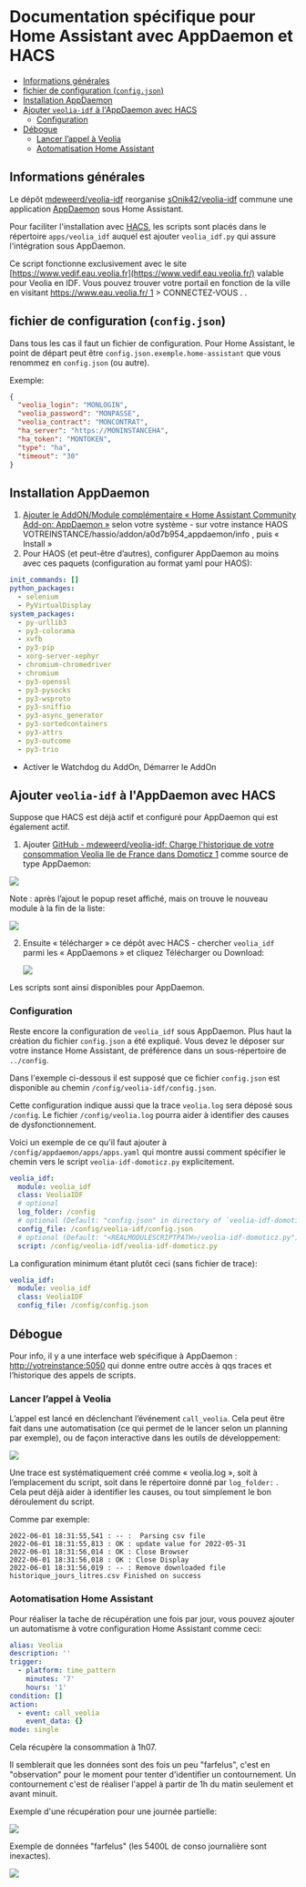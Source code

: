 # Documentation spécifique pour Home Assistant avec AppDaemon et HACS

<!-- mdformat-toc start --slug=github --no-anchors --maxlevel=4 --minlevel=1 -->

- [Informations générales](#informations-g%C3%A9n%C3%A9rales)
- [fichier de configuration (`config.json`)](#fichier-de-configuration-configjson)
- [Installation AppDaemon](#installation-appdaemon)
- [Ajouter `veolia-idf` à l'AppDaemon avec HACS](#ajouter-veolia-idf-%C3%A0-lappdaemon-avec-hacs)
  - [Configuration](#configuration)
- [Débogue](#d%C3%A9bogue)
  - [Lancer l’appel à Veolia](#lancer-l%E2%80%99appel-%C3%A0-veolia)
  - [Aotomatisation Home Assistant](#aotomatisation-home-assistant)

<!-- mdformat-toc end -->

## Informations générales

Le dépôt [mdeweerd/veolia-idf](https://github.com/mdeweerd/veolia-idf)
reorganise [sOnik42/veolia-idf](https://github.com/s0nik42/veolia-idf)
commune une application
[AppDaemon](https://appdaemon.readthedocs.io/en/latest/INSTALL.html) sous
Home Assistant.

Pour faciliter l'installation avec [HACS](https://hacs.xyz/), les scripts
sont placés dans le répertoire `apps/veolia_idf` auquel est ajouter
`veolia_idf.py` qui assure l'intégration sous AppDaemon.

Ce script fonctionne exclusivement avec le site
[https://www.vedif.eau.veolia.fr](https://www.vedif.eau.veolia.fr/) valable
pour Veolia en IDF. Vous pouvez trouver votre portail en fonction de la
ville en visitant
[https://www.eau.veolia.fr/ 1](https://www.eau.veolia.fr/) > CONNECTEZ-VOUS
. .

## fichier de configuration (`config.json`)

Dans tous les cas il faut un fichier de configuration. Pour Home Assistant,
le point de départ peut être `config.json.exemple.home-assistant` que vous
renommez en `config.json` (ou autre).

Exemple:

```json
{
  "veolia_login": "MONLOGIN",
  "veolia_password": "MONPASSE",
  "veolia_contract": "MONCONTRAT",
  "ha_server": "https://MONINSTANCEHA",
  "ha_token": "MONTOKEN",
  "type": "ha",
  "timeout": "30"
}
```

## Installation AppDaemon

1. [Ajouter le AddON/Module complémentaire « Home Assistant Community Add-on: AppDaemon »](https://appdaemon.readthedocs.io/en/latest/INSTALL.html)
   selon votre système - sur votre instance HAOS
   VOTREINSTANCE/hassio/addon/a0d7b954_appdaemon/info , puis « Install »
2. Pour HAOS (et peut-être d’autres), configurer AppDaemon au moins avec
   ces paquets (configuration au format yaml pour HAOS):

```yaml
init_commands: []
python_packages:
  - selenium
  - PyVirtualDisplay
system_packages:
  - py-urllib3
  - py3-colorama
  - xvfb
  - py3-pip
  - xorg-server-xephyr
  - chromium-chromedriver
  - chromium
  - py3-openssl
  - py3-pysocks
  - py3-wsproto
  - py3-sniffio
  - py3-async_generator
  - py3-sortedcontainers
  - py3-attrs
  - py3-outcome
  - py3-trio
```

- Activer le Watchdog du AddOn, Démarrer le AddOn

## Ajouter `veolia-idf` à l'AppDaemon avec HACS

Suppose que HACS est déjà actif et configuré pour AppDaemon qui est
également actif.

1. Ajouter
   [GitHub - mdeweerd/veolia-idf: Charge l'historique de votre consommation Veolia Ile de France dans Domoticz 1](https://github.com/mdeweerd/veolia-idf)
   comme source de type AppDaemon:

![](images/a8cd409a572e71923abfbddd7ce258d9_ba08277acc474c958.png)

Note : après l’ajout le popup reset affiché, mais on trouve le nouveau
module à la fin de la liste:

![](images/dc09292018ba0ade52d7b2fb32660ea8_f324426e8a86413bb.png)

2. Ensuite « télécharger » ce dépôt avec HACS - chercher `veolia_idf` parmi
   les « AppDaemons » et cliquez Télécharger ou Download:

   ![](images/db79eedf9ba0441e46f4ca9507d9c080_6483e1e5481d4d52a.png)

Les scripts sont ainsi disponibles pour AppDaemon.

### <a id="configuration-4"></a>[](#configuration-4)Configuration

Reste encore la configuration de `veolia_idf` sous AppDaemon. Plus haut la
création du fichier `config.json` a été expliqué. Vous devez le déposer sur
votre instance Home Assistant, de préférence dans un sous-répertoire de
`../config`.

Dans l'exemple ci-dessous il est supposé que ce fichier `config.json` est
disponible au chemin `/config/veolia-idf/config.json`.

Cette configuration indique aussi que la trace `veolia.log` sera déposé
sous `/config`. Le fichier `/config/veolia.log` pourra aider à identifier
des causes de dysfonctionnement.

Voici un exemple de ce qu'il faut ajouter à
`/config/appdaemon/apps/apps.yaml` qui montre aussi comment spécifier le
chemin vers le script `veolia-idf-domoticz.py` explicitement.

```yaml
veolia_idf:
  module: veolia_idf
  class: VeoliaIDF
  # optional
  log_folder: /config
  # optional (Default: "config.json" in directory of `veolia-idf-domoticz.py`)
  config_file: /config/veolia-idf/config.json
  # optional (Default: "<REALMODULESCRIPTPATH>/veolia-idf-domoticz.py")
  script: /config/veolia-idf/veolia-idf-domoticz.py
```

La configuration minimum étant plutôt ceci (sans fichier de trace):

```yaml
veolia_idf:
  module: veolia_idf
  class: VeoliaIDF
  config_file: /config/config.json
```

## Débogue

Pour info, il y a une interface web spécifique à AppDaemon :
[http://votreinstance:5050](http://votreinstance:5050/) qui donne entre
outre accès à qqs traces et l’historique des appels de scripts.

### Lancer l’appel à Veolia

L’appel est lancé en déclenchant l’événement `call_veolia`. Cela peut être
fait dans une automatisation (ce qui permet de le lancer selon un planning
par exemple), ou de façon interactive dans les outils de développement:

![](images/a320a95d3cab50f3d98d62cb3680d566_484e744f9cad43949.png)

Une trace est systématiquement créé comme « veolia.log », soit à
l’emplacement du script, soit dans le répertoire donné par `log_folder:` .
Cela peut déjà aider à identifier les causes, ou tout simplement le bon
déroulement du script.

Comme par exemple:

```plaintext
2022-06-01 18:31:55,541 : -- :  Parsing csv file
2022-06-01 18:31:55,813 : OK : update value for 2022-05-31
2022-06-01 18:31:56,014 : OK : Close Browser
2022-06-01 18:31:56,018 : OK : Close Display
2022-06-01 18:31:56,019 : -- : Remove downloaded file historique_jours_litres.csv Finished on success
```

### Aotomatisation Home Assistant

Pour réaliser la tache de récupération une fois par jour, vous pouvez
ajouter un automatisme à votre configuration Home Assistant comme ceci:

```yaml
alias: Veolia
description: ''
trigger:
  - platform: time_pattern
    minutes: '7'
    hours: '1'
condition: []
action:
  - event: call_veolia
    event_data: {}
mode: single
```

Cela récupère la consommation à 1h07.

Il semblerait que les données sont des fois un peu "farfelus", c'est en
"observation" pour le moment pour tenter d'identifier un contournement. Un
contournement c'est de réaliser l'appel à partir de 1h du matin seulement
et avant minuit.

Exemple d'une récupération pour une journée partielle:

![](images/614596f505fc2e78afd9412095fbf4f9_aa9a6a06cf5346f38.png)

Exemple de données "farfelus" (les 5400L de conso journalière sont
inexactes).

![](images/508e23eab45baf399b63b24d2742a106_64908a39c13e437d9.png)
